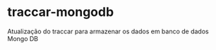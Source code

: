 traccar-mongodb
===============

Atualização do traccar para armazenar os dados em banco de dados Mongo DB
